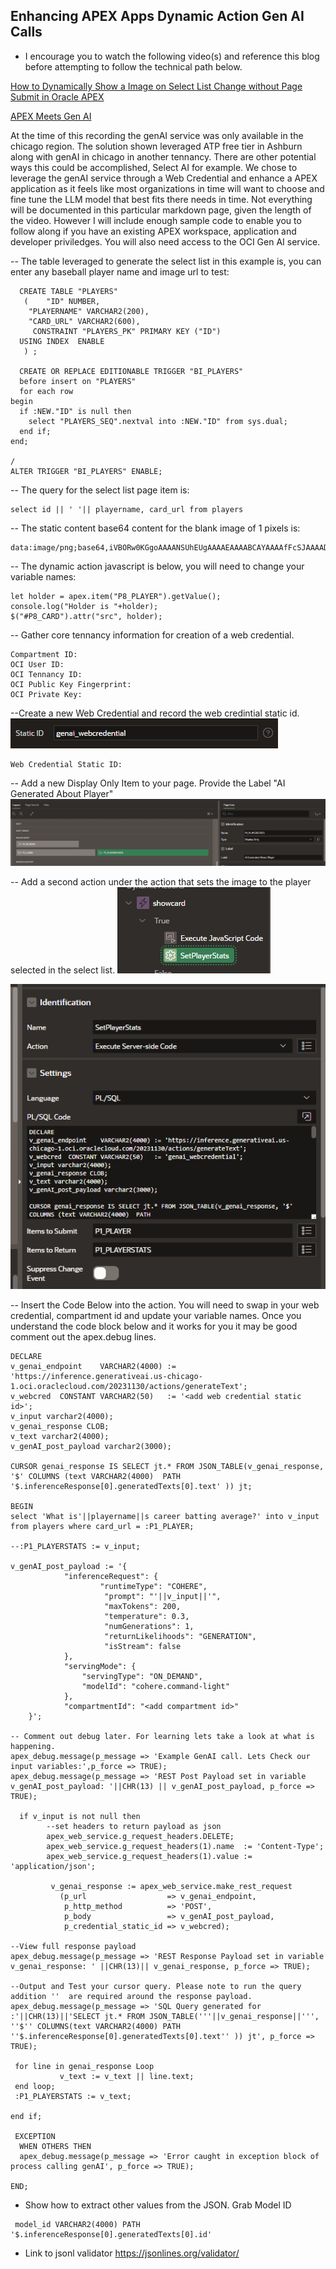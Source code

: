 ## Enhancing APEX Apps Dynamic Action Gen AI Calls

- I encourage you to watch the following video(s) and reference this blog before attempting to follow the technical path below. 
[]()

[How to Dynamically Show a Image on Select List Change without Page Submit in Oracle APEX](https://www.youtube.com/watch?v=MpxrqEbpgc8&list=PLsnBif_-5JnA8Hzvp8e1bQ3fo6VEvYEB0&index=16&pp=gAQBiAQB) 

[APEX Meets Gen AI](https://blogs.oracle.com/apex/post/building-innovative-qa-experiences-oracle-apex-meets-oci-generative-ai)

At the time of this recording the genAI service was only available in the chicago region. The solution shown leveraged ATP free tier in Ashburn along with genAI in chicago in another tennancy. There are other potential ways this could be accomplished, Select AI for example. We chose to leverage the genAI service through a Web Credential and enhance a APEX application as it feels like most organizations in time will want to choose and fine tune the LLM model that best fits there needs in time. Not everything will be documented in this particular markdown page, given the length of the video. However I will include enough sample code to enable you to follow along if you have an existing APEX workspace, application and developer priviledges. You will also need access to the OCI Gen AI service. 

-- The table leveraged to generate the select list in this example is, you can enter any baseball player name and image url to test:
```
  CREATE TABLE "PLAYERS" 
   (	"ID" NUMBER, 
	"PLAYERNAME" VARCHAR2(200), 
	"CARD_URL" VARCHAR2(600), 
	 CONSTRAINT "PLAYERS_PK" PRIMARY KEY ("ID")
  USING INDEX  ENABLE
   ) ;

  CREATE OR REPLACE EDITIONABLE TRIGGER "BI_PLAYERS" 
  before insert on "PLAYERS"               
  for each row  
begin   
  if :NEW."ID" is null then 
    select "PLAYERS_SEQ".nextval into :NEW."ID" from sys.dual; 
  end if; 
end; 

/
ALTER TRIGGER "BI_PLAYERS" ENABLE;
```

-- The query for the select list page item is: 
```
select id || ' '|| playername, card_url from players
```

-- The static content base64 content for the blank image of 1 pixels is:
```
data:image/png;base64,iVBORw0KGgoAAAANSUhEUgAAAAEAAAABCAYAAAAfFcSJAAAADUlEQVR42mNk+P+/HgAFhAJ/wlseKgAAAABJRU5ErkJggg==
```

-- The dynamic action javascript is below, you will need to change your variable names: 
```
let holder = apex.item("P8_PLAYER").getValue();
console.log("Holder is "+holder);
$("#P8_CARD").attr("src", holder);
```

-- Gather core tennancy information for creation of a web credential.
```
Compartment ID: 
OCI User ID: 
OCI Tennancy ID: 
OCI Public Key Fingerprint: 
OCI Private Key:
```

--Create a new Web Credential and record the web credintial static id. 
![](assets/2024-03-01-09-46-14.png)

```
Web Credential Static ID: 
```

-- Add a new Display Only Item to your page. Provide the Label "AI Generated About Player"
![](assets/2024-03-01-09-44-12.png)

-- Add a second action under the action that sets the image to the player selected in the select list. 
![](assets/2024-03-01-09-48-32.png)

![](assets/2024-03-01-09-48-11.png)


-- Insert the Code Below into the action. You will need to swap in your web credential, compartment id and update your variable names. Once you understand the code block below and it works for you it may be good comment out the apex.debug lines.  
```
DECLARE
v_genai_endpoint    VARCHAR2(4000) := 'https://inference.generativeai.us-chicago-1.oci.oraclecloud.com/20231130/actions/generateText'; 
v_webcred  CONSTANT VARCHAR2(50)   := '<add web credential static id>'; 
v_input varchar2(4000);
v_genai_response CLOB;
v_text varchar2(4000);
v_genAI_post_payload varchar2(3000);

CURSOR genai_response IS SELECT jt.* FROM JSON_TABLE(v_genai_response, '$' COLUMNS (text VARCHAR2(4000)  PATH '$.inferenceResponse[0].generatedTexts[0].text' )) jt; 

BEGIN
select 'What is'||playername||s career batting average?' into v_input from players where card_url = :P1_PLAYER;

--:P1_PLAYERSTATS := v_input;

v_genAI_post_payload := '{ 
            "inferenceRequest": {
                    "runtimeType": "COHERE",
                     "prompt": "'||v_input||'",
                     "maxTokens": 200,
                     "temperature": 0.3,
                     "numGenerations": 1,
                     "returnLikelihoods": "GENERATION",                     
                     "isStream": false
            }, 
            "servingMode": { 
                "servingType": "ON_DEMAND",
                "modelId": "cohere.command-light"
            }, 
            "compartmentId": "<add compartment id>"
    }';

-- Comment out debug later. For learning lets take a look at what is happening. 
apex_debug.message(p_message => 'Example GenAI call. Lets Check our input variables:',p_force => TRUE);
apex_debug.message(p_message => 'REST Post Payload set in variable v_genAI_post_payload: '||CHR(13) || v_genAI_post_payload, p_force => TRUE);

  if v_input is not null then
        --set headers to return payload as json
        apex_web_service.g_request_headers.DELETE; 
        apex_web_service.g_request_headers(1).name  := 'Content-Type'; 
        apex_web_service.g_request_headers(1).value := 'application/json';  

         v_genai_response := apex_web_service.make_rest_request 
           (p_url                  => v_genai_endpoint, 
            p_http_method          => 'POST', 
            p_body                 => v_genAI_post_payload, 
            p_credential_static_id => v_webcred); 

--View full response payload
apex_debug.message(p_message => 'REST Response Payload set in variable v_genai_response: ' ||CHR(13)|| v_genai_response, p_force => TRUE);

--Output and Test your cursor query. Please note to run the query addition ''  are required around the response payload.
apex_debug.message(p_message => 'SQL Query generated for :'||CHR(13)||'SELECT jt.* FROM JSON_TABLE('''||v_genai_response||''', ''$'' COLUMNS(text VARCHAR2(4000) PATH ''$.inferenceResponse[0].generatedTexts[0].text'' )) jt', p_force => TRUE);

 for line in genai_response Loop
           v_text := v_text || line.text;           
 end loop;
 :P1_PLAYERSTATS := v_text;

end if;

 EXCEPTION
  WHEN OTHERS THEN
  apex_debug.message(p_message => 'Error caught in exception block of process calling genAI', p_force => TRUE);

END;
```

- Show how to extract other values from the JSON. Grab Model ID
```
 model_id VARCHAR2(4000) PATH '$.inferenceResponse[0].generatedTexts[0].id'
```


- Link to jsonl validator
https://jsonlines.org/validator/